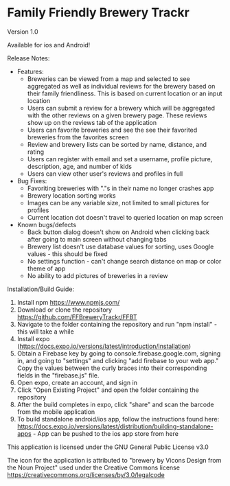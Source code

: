 # Family Friendly Brewery Trackr

Version 1.0

Available for ios and Android!

Release Notes:
- Features:
  - Breweries can be viewed from a map and selected to see aggregated as well as individual reviews for the brewery based on their family friendliness. This is based on current location or an input location
  - Users can submit a review for a brewery which will be aggregated with the other reviews on a given brewery page. These reviews show up on the reviews tab of the application
  - Users can favorite breweries and see the see their favorited breweries from the favorites screen
  - Review and brewery lists can be sorted by name, distance, and rating
  - Users can register with email and set a username, profile picture, description, age, and number of kids
  - Users can view other user's reviews and profiles in full 
 - Bug Fixes:
   - Favoriting breweries with "."s in their name no longer crashes app
   - Brewery location sorting works
   - Images can be any variable size, not limited to small pictures for profiles
   - Current location dot doesn't travel to queried location on map screen
  - Known bugs/defects
    - Back button dialog doesn't show on Android when clicking back after going to main screen without changing tabs
    - Brewery list doesn't use database values for sorting, uses Google values - this should be fixed
    - No settings function - can't change search distance on map or color theme of app
    - No ability to add pictures of breweries in a review

Installation/Build Guide:
1. Install npm https://www.npmjs.com/
2. Download or clone the repository https://github.com/FFBreweryTrackr/FFBT
3. Navigate to the folder containing the repository and run "npm install" - this will take a while
4. Install expo (https://docs.expo.io/versions/latest/introduction/installation) 
5. Obtain a Firebase key by going to console.firebase.google.com, signing in, and going to "settings" and clicking "add firebase to your web app." Copy the values between the curly braces into their corresponding fields in the "firebase.js" file. 
6. Open expo, create an account, and sign in
7. Click "Open Existing Project" and open the folder containing the repository
8. After the build completes in expo, click "share" and scan the barcode from the mobile application
9. To build standalone android/ios app, follow the instructions found here: 
  https://docs.expo.io/versions/latest/distribution/building-standalone-apps - App can be pushed to the ios app store from here
  
This application is licensed under the GNU General Public License v3.0
  
The icon for the application is attributed to "brewery by Vicons Design from the Noun Project" used under the Creative Commons license https://creativecommons.org/licenses/by/3.0/legalcode
